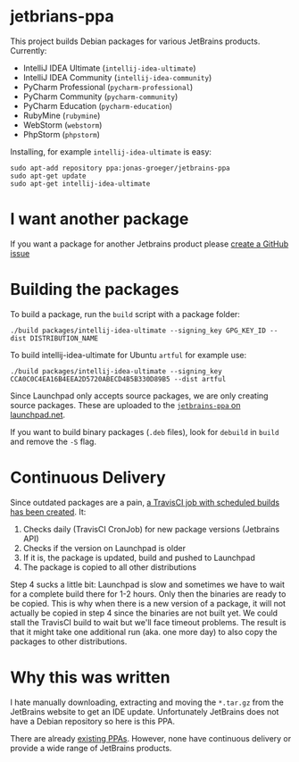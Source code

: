 # jetbrians-ppa

This project builds Debian packages for various JetBrains products. Currently:

* IntelliJ IDEA Ultimate (`intellij-idea-ultimate`)
* IntelliJ IDEA Community (`intellij-idea-community`)
* PyCharm Professional (`pycharm-professional`)
* PyCharm Community (`pycharm-community`)
* PyCharm Education (`pycharm-education`)
* RubyMine (`rubymine`)
* WebStorm (`webstorm`)
* PhpStorm (`phpstorm`)

Installing, for example `intellij-idea-ultimate` is easy:

    sudo apt-add repository ppa:jonas-groeger/jetbrains-ppa
    sudo apt-get update
    sudo apt-get intellij-idea-ultimate

# I want another package

If you want a package for another Jetbrains product please [create a GitHub issue](https://github.com/JonasGroeger/jetbrains-ppa/issues/new)

# Building the packages

To build a package, run the `build` script with a package folder:

    ./build packages/intellij-idea-ultimate --signing_key GPG_KEY_ID --dist DISTRIBUTION_NAME

To build intellij-idea-ultimate for Ubuntu `artful` for example use:

    ./build packages/intellij-idea-ultimate --signing_key CCA0C0C4EA16B4EEA2D5720ABECD4B5B330D89B5 --dist artful

Since Launchpad only accepts source packages, we are only creating source packages. These are
uploaded to the [`jetbrains-ppa` on launchpad.net](https://launchpad.net/~jonas-groeger/+archive/ubuntu/jetbrains).

If you want to build binary packages (`.deb` files), look for `debuild` in `build` and remove
the `-S` flag.

# Continuous Delivery

Since outdated packages are a pain, [a TravisCI job with scheduled builds has been created](LINK). It:

1. Checks daily (TravisCI CronJob) for new package versions (Jetbrains API)
2. Checks if the version on Launchpad is older
3. If it is, the package is updated, build and pushed to Launchpad
4. The package is copied to all other distributions

Step 4 sucks a little bit: Launchpad is slow and sometimes we have to wait for a complete build there for 1-2 hours. Only then the binaries are ready to be copied. This is why when there is a new version of a package, it will not actually be copied in step 4 since the binaries are not built yet. We could stall the TravisCI build to wait but we'll face timeout problems. The result is that it might take one additional run (aka. one more day) to also copy the packages to other distributions.

# Why this was written

I hate manually downloading, extracting and moving the `*.tar.gz` from the
JetBrains website to get an IDE update. Unfortunately JetBrains does not have a
Debian repository so here is this PPA.

There are already [existing PPAs](https://launchpad.net/~mmk2410/+archive/ubuntu/intellij-idea).
However, none have continuous delivery or provide a wide range of JetBrains products.
